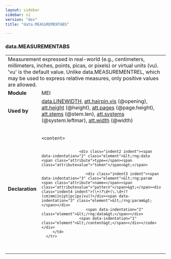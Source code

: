```yaml
---
layout: sidebar
sidebar: s1
version: "dev"
title: "data.MEASUREMENTABS"

---
```


<div class="macroSpec">
   <h3 id="data.MEASUREMENTABS">data.MEASUREMENTABS</h3>
   <table class="wovenodd">
      <tr>
         <td colspan="2" class="wovenodd-col2">Measurement expressed in real-world (e.g., centimeters, millimeters, inches, points,
            picas, or pixels) or virtual units (vu). 'vu' is the default value. Unlike
            data.MEASUREMENTREL, which may be used to express relative measures, only positive
            values
            are allowed.
         </td>
      </tr>
      <tr>
         <td class="wovenodd-col1"><strong>Module</strong></td>
         <td class="wovenodd-col2">MEI</td>
      </tr>
      <tr>
         <td class="wovenodd-col1"><strong>Used by</strong></td>
         <td class="wovenodd-col2">
            <div class="parent"><a class="link_odd" href="{{ site.baseurl }}/{{ page.version }}/data-types/data.linewidth.html">data.LINEWIDTH</a>, <a class="link_odd_classSpec" href="{{ site.baseurl }}/{{ page.version }}/attribute-classes/att.hairpin.vis.html">att.hairpin.vis</a> (@opening), <a class="link_odd_classSpec" href="{{ site.baseurl }}/{{ page.version }}/attribute-classes/att.height.html">att.height</a> (@height), <a class="link_odd_classSpec" href="{{ site.baseurl }}/{{ page.version }}/attribute-classes/att.pages.html">att.pages</a> (@page.height), <a class="link_odd_classSpec" href="{{ site.baseurl }}/{{ page.version }}/attribute-classes/att.stems.html">att.stems</a> (@stem.len), <a class="link_odd_classSpec" href="{{ site.baseurl }}/{{ page.version }}/attribute-classes/att.systems.html">att.systems</a> (@system.leftmar), <a class="link_odd_classSpec" href="{{ site.baseurl }}/{{ page.version }}/attribute-classes/att.width.html">att.width</a> (@width)
            </div>
         </td>
      </tr>
      <tr>
         <td class="wovenodd-col1"><strong>Declaration</strong></td>
         <td class="wovenodd-col2">
            <div class="code" xml:space="preserve" data-lang="ODD"><code>
                  <div class="indent1 indent"><span data-indentation="1" class="element">&lt;content&gt;</span>
                     
                     <div class="indent2 indent"><span data-indentation="2" class="element">&lt;rng:data <span class="attribute">type=</span><span class="attributevalue">"token"</span>&gt;</span>
                        
                        <div class="indent3 indent"><span data-indentation="3" class="element">&lt;rng:param <span class="attribute">name=</span><span class="attributevalue">"pattern"</span>&gt;</span><div class="indent4 indent">(\+)?\d+(\.\d+)?(cm|mm|in|pt|pc|px|vu)?</div><span data-indentation="3" class="element">&lt;/rng:param&gt;</span></div>
                        <span data-indentation="2" class="element">&lt;/rng:data&gt;</span></div>
                     <span data-indentation="1" class="element">&lt;/content&gt;</span></div></code></div>
         </td>
      </tr>
   </table>
</div>